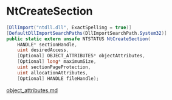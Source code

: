 # NtCreateSection

```csharp
[DllImport("ntdll.dll", ExactSpelling = true)]
[DefaultDllImportSearchPaths(DllImportSearchPath.System32)]
public static extern unsafe NTSTATUS NtCreateSection(
    HANDLE* sectionHandle,
    uint desiredAccess,
    [Optional] OBJECT_ATTRIBUTES* objectAttributes,
    [Optional] long* maximumSize,
    uint sectionPageProtection,
    uint allocationAttributes,
    [Optional] HANDLE fileHandle);
```

[object\_attributes.md](../foundation/object\_attributes.md "mention")
